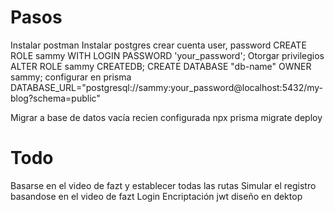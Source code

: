 # Pasos

Instalar postman
Instalar postgres
crear cuenta user, password
CREATE ROLE sammy WITH LOGIN PASSWORD 'your_password';
Otorgar privilegios
ALTER ROLE sammy CREATEDB;
CREATE DATABASE "db-name" OWNER sammy;
configurar en prisma
DATABASE_URL="postgresql://sammy:your_password@localhost:5432/my-blog?schema=public"

Migrar a base de datos vacía recien configurada
npx prisma migrate deploy


# Todo

Basarse en el video de fazt y establecer todas las rutas
Simular el registro basandose en el video de fazt
Login
Encriptación
jwt
diseño en dektop
